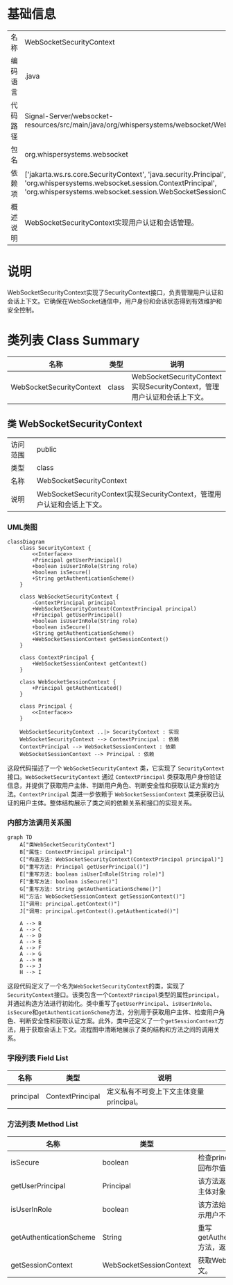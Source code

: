 # 基础信息

|      |      |
|------|------|
| 名称 | WebSocketSecurityContext |
| 编码语言 | .java |
| 代码路径 | Signal-Server/websocket-resources/src/main/java/org/whispersystems/websocket/WebSocketSecurityContext.java |
| 包名 | org.whispersystems.websocket |
| 依赖项 | ['jakarta.ws.rs.core.SecurityContext', 'java.security.Principal', 'org.whispersystems.websocket.session.ContextPrincipal', 'org.whispersystems.websocket.session.WebSocketSessionContext'] |
| 概述说明 | WebSocketSecurityContext实现用户认证和会话管理。 |

# 说明

WebSocketSecurityContext实现了SecurityContext接口，负责管理用户认证和会话上下文。它确保在WebSocket通信中，用户身份和会话状态得到有效维护和安全控制。

# 类列表 Class Summary

| 名称   | 类型  | 说明 |
|-------|------|-------------|
| WebSocketSecurityContext | class | WebSocketSecurityContext实现SecurityContext，管理用户认证和会话上下文。 |



## 类 WebSocketSecurityContext

|      |      |
|------|------|
| 访问范围 | public |
| 类型 | class |
| 名称 | WebSocketSecurityContext |
| 说明 | WebSocketSecurityContext实现SecurityContext，管理用户认证和会话上下文。 |


### UML类图

```mermaid
classDiagram
    class SecurityContext {
        <<Interface>>
        +Principal getUserPrincipal()
        +boolean isUserInRole(String role)
        +boolean isSecure()
        +String getAuthenticationScheme()
    }

    class WebSocketSecurityContext {
        -ContextPrincipal principal
        +WebSocketSecurityContext(ContextPrincipal principal)
        +Principal getUserPrincipal()
        +boolean isUserInRole(String role)
        +boolean isSecure()
        +String getAuthenticationScheme()
        +WebSocketSessionContext getSessionContext()
    }

    class ContextPrincipal {
        +WebSocketSessionContext getContext()
    }

    class WebSocketSessionContext {
        +Principal getAuthenticated()
    }

    class Principal {
        <<Interface>>
    }

    WebSocketSecurityContext ..|> SecurityContext : 实现
    WebSocketSecurityContext --> ContextPrincipal : 依赖
    ContextPrincipal --> WebSocketSessionContext : 依赖
    WebSocketSessionContext --> Principal : 依赖
```

这段代码描述了一个 `WebSocketSecurityContext` 类，它实现了 `SecurityContext` 接口。`WebSocketSecurityContext` 通过 `ContextPrincipal` 类获取用户身份验证信息，并提供了获取用户主体、判断用户角色、判断安全性和获取认证方案的方法。`ContextPrincipal` 类进一步依赖于 `WebSocketSessionContext` 类来获取已认证的用户主体。整体结构展示了类之间的依赖关系和接口的实现关系。


### 内部方法调用关系图

```mermaid
graph TD
    A["类WebSocketSecurityContext"]
    B["属性: ContextPrincipal principal"]
    C["构造方法: WebSocketSecurityContext(ContextPrincipal principal)"]
    D["重写方法: Principal getUserPrincipal()"]
    E["重写方法: boolean isUserInRole(String role)"]
    F["重写方法: boolean isSecure()"]
    G["重写方法: String getAuthenticationScheme()"]
    H["方法: WebSocketSessionContext getSessionContext()"]
    I["调用: principal.getContext()"]
    J["调用: principal.getContext().getAuthenticated()"]

    A --> B
    A --> C
    A --> D
    A --> E
    A --> F
    A --> G
    A --> H
    D --> J
    H --> I
```

这段代码定义了一个名为`WebSocketSecurityContext`的类，实现了`SecurityContext`接口。该类包含一个`ContextPrincipal`类型的属性`principal`，并通过构造方法进行初始化。类中重写了`getUserPrincipal`、`isUserInRole`、`isSecure`和`getAuthenticationScheme`方法，分别用于获取用户主体、检查用户角色、判断安全性和获取认证方案。此外，类中还定义了一个`getSessionContext`方法，用于获取会话上下文。流程图中清晰地展示了类的结构和方法之间的调用关系。

### 字段列表 Field List

| 名称  | 类型  | 说明 |
|-------|-------|------|
| principal | ContextPrincipal | 定义私有不可变上下文主体变量principal。 |

### 方法列表 Method List

| 名称  | 类型  | 说明 |
|-------|-------|------|
| isSecure | boolean | 检查principal是否为空，返回布尔值表示安全性。 |
| getUserPrincipal | Principal | 该方法返回当前认证用户的主体对象。 |
| isUserInRole | boolean | 该方法始终返回false，表示用户不在指定角色中。 |
| getAuthenticationScheme | String | 重写getAuthenticationScheme方法，返回null。 |
| getSessionContext | WebSocketSessionContext | 获取WebSocket会话上下文。 |





